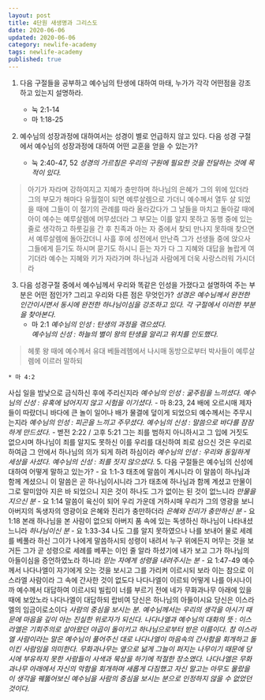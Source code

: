```yaml
---
layout: post  
title: 4단원 새생명과 그리스도  
date: 2020-06-06  
updated: 2020-06-06  
category: newlife-academy  
tags: newlife-academy  
published: true
---
```

1. 다음 구절들을 공부하고 예수님의 탄생에 대하여 마태, 누가가 각각 어떤점을 강조하고 있는지 설명하라.
	* 눅 2:1-14
	* 마 1:18-25

2. 예수님의 성장과정에 대하여서는 성경이 별로 언급하지 않고 있다. 다음 성경 구절에서 예수님의 성장과정에 대하여 어떤 교훈을 얻을 수 있는가?
	* 눅 2:40-47, 52
*성경의 가르침은 우리의 구원에 필요한 것을 전달하는 것에 목적이 있다.*
>아기가 자라며 강하여지고 지혜가 충만하며 하나님의 은혜가 그의 위에 있더라
그의 부모가 해마다 유월절이 되면 예루살렘으로 가더니
예수께서 열두 살 되었을 때에 그들이 이 절기의 관례를 따라 올라갔다가
그 날들을 마치고 돌아갈 때에 아이 예수는 예루살렘에 머무셨더라 그 부모는 이를 알지 못하고
동행 중에 있는 줄로 생각하고 하룻길을 간 후 친족과 아는 자 중에서 찾되
만나지 못하매 찾으면서 예루살렘에 돌아갔더니
사흘 후에 성전에서 만난즉 그가 선생들 중에 앉으사 그들에게 듣기도 하시며 묻기도 하시니
듣는 자가 다 그 지혜와 대답을 놀랍게 여기더라
예수는 지혜와 키가 자라가며 하나님과 사람에게 더욱 사랑스러워 가시더라


3.  다음 성경구절 중에서 예수님께서 우리와 똑같은 인성을 가졌다고 설명하여 주는 부분은 어떤 점인가? 그리고 우리와 다른 점은 무엇인가?
*성경은 예수님께서 완전한 인간이시면서 동시에 완전한 하나님이심을 강조하고 있다. 각 구절에서 이러한 부분을 찾아본다.* 
	* 마 2:1
*예수님의 인성 : 탄생의 과정을 겪으셨다.*  
*예수님의 신성 : 하늘의 별이 왕의 탄생을 알리고 위치를 인도했다.*
>헤롯 왕 때에 예수께서 유대 베들레헴에서 나시매 동방으로부터 박사들이 예루살렘에 이르러 말하되

	* 마 4:2

사십 일을 밤낮으로 금식하신 후에 주리신지라
*예수님의 인성 : 굶주림을 느끼셨다.*
*예수님의 신성 : 유혹에 넘어지지 않고 시험을 이기셨다.*
	- 마 8:23, 24
배에 오르시매 제자들이 따랐더니
바다에 큰 놀이 일어나 배가 물결에 덮이게 되었으되 예수께서는 주무시는지라
*예수님의 인성 : 피곤을 느끼고 주무셨다.*
*예수님의 신성 : 말씀으로 바다를 잠잠하게 만드셨다.*
	- 벧전 2:22 / 고후 5:21
그는 죄를 범하지 아니하시고 그 입에 거짓도 없으시며
하나님이 죄를 알지도 못하신 이를 우리를 대신하여 죄로 삼으신 것은 우리로 하여금 그 안에서 하나님의 의가 되게 하려 하심이라
*예수님의 인성 : 우리와 동일하게 세상을 사셨다.*
*예수님의 신성 : 죄를 짓지 않으셨다.*
5. 다음 구절들은 예수님의 신성에 대하여 어떻게 말하고 있는가?
	- 요 1:1-3
태초에 말씀이 계시니라 이 말씀이 하나님과 함께 계셨으니 이 말씀은 곧 하나님이시니라
그가 태초에 하나님과 함께 계셨고
만물이 그로 말미암아 지은 바 되었으니 지은 것이 하나도 그가 없이는 된 것이 없느니라
*만물을 지으신 분*
	- 요 1:14
말씀이 육신이 되어 우리 가운데 거하시매 우리가 그의 영광을 보니 아버지의 독생자의 영광이요 은혜와 진리가 충만하더라
*은혜와 진리가 충만하신 분*
	- 요 1:18
본래 하나님을 본 사람이 없으되 아버지 품 속에 있는 독생하신 하나님이 나타내셨느니라
*하나님이신 분*
	- 요 1:33-34
나도 그를 알지 못하였으나 나를 보내어 물로 세례를 베풀라 하신 그이가 나에게 말씀하시되 성령이 내려서 누구 위에든지 머무는 것을 보거든 그가 곧 성령으로 세례를 베푸는 이인 줄 알라 하셨기에
내가 보고 그가 하나님의 아들이심을 증언하였노라 하니라
*믿는 자에게 성령을 내려주시는 분*
	- 요 1:47-49
예수께서 나다나엘이 자기에게 오는 것을 보시고 그를 가리켜 이르시되 보라 이는 참으로 이스라엘 사람이라 그 속에 간사한 것이 없도다
나다나엘이 이르되 어떻게 나를 아시나이까 예수께서 대답하여 이르시되 빌립이 너를 부르기 전에 네가 무화과나무 아래에 있을 때에 보았노라
나다나엘이 대답하되 랍비여 당신은 하나님의 아들이시요 당신은 이스라엘의 임금이로소이다
*사람의 중심을 보시는 분. 예수님께서는 우리의 생각을 아시기 때문에 마음을 깊이 아는 진실한 위로자가 되신다.*
*나다나엘과 예수님의 대화의 뜻 :*
*이스라엘은 기회주의로 살아왔던 야곱이 돌이키고 하나님으로부터 받은 이름이다. 참 이스라엘 사람이라는 말은 예수님이 풀어주신 대로 나다나엘이 마음속의 간사함을 회개하고 돌이킨 사람임을 의미한다.*
*무화과나무는 옆으로 넒게 그늘이 퍼지는 나무이기 때문에 당시에 부유하지 못한 사람들이 사색과 묵상을 하기에 적절한 장소였다. 나다나엘은 무화과나무 아래에서 자신의 악함을 회개하며 새롭게 다짐했고 자신 말고는 아무도 몰랐을 이 생각을 꿰뚫어보신 예수님을 사람의 중심을 보시는 분으로 인정하지 않을 수 없었던 것이다.*
<!--stackedit_data:
eyJoaXN0b3J5IjpbMzU1NjIyNTY1LC05NjYyMjU4N119
-->